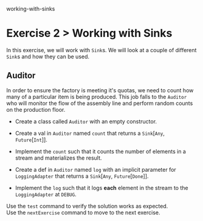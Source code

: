working-with-sinks

# Exercise 2 > Working with Sinks

In this exercise, we will work with `Sink`s. We will look at a couple of
different `Sink`s and how they can be used.

## Auditor

In order to ensure the factory is meeting it's quotas, we need to count how many
of a particular item is being produced. This job falls to the `Auditor` who will
monitor the flow of the assembly line and perform random counts on the
production floor.
 
- Create a class called `Auditor` with an empty constructor.
- Create a val in `Auditor` named `count` that returns a
  `Sink`[`Any`, `Future`[`Int`]].
- Implement the `count` such that it counts the number of elements in a stream
  and materializes the result.  

- Create a def in `Auditor` named `log` with an implicit parameter for
  `LoggingAdapter` that returns a `Sink`[`Any`, `Future`[`Done`]].
- Implement the `log` such that it logs **each** element in the stream to the
  `LoggingAdapter` at `DEBUG`.

Use the `test` command to verify the solution works as expected.  
Use the `nextExercise` command to move to the next exercise.
